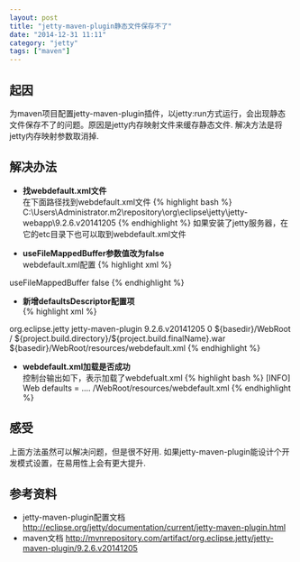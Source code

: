```yaml
---
layout: post
title: "jetty-maven-plugin静态文件保存不了"
date: "2014-12-31 11:11"
category: "jetty"
tags: ["maven"]
---
```


## 起因
为maven项目配置jetty-maven-plugin插件，以jetty:run方式运行，会出现静态文件保存不了的问题。原因是jetty内存映射文件来缓存静态文件. 解决方法是将jetty内存映射参数取消掉.

## 解决办法
* **找webdefault.xml文件**  
在下面路径找到webdefault.xml文件
{% highlight bash %}
C:\Users\Administrator\.m2\repository\org\eclipse\jetty\jetty-webapp\9.2.6.v20141205
{% endhighlight %}
如果安装了jetty服务器，在它的etc目录下也可以取到webdefault.xml文件


* **useFileMappedBuffer参数值改为false**  
webdefault.xml配置
{% highlight xml %}
<init-param>
  <param-name>useFileMappedBuffer</param-name>
  <param-value>false</param-value>
</init-param>
{% endhighlight %}

* **新增defaultsDescriptor配置项**  
{% highlight xml %}
<plugin>  
    <groupId>org.eclipse.jetty</groupId>  
    <artifactId>jetty-maven-plugin</artifactId>  
    <version>9.2.6.v20141205</version>  
    <configuration>
        <scanIntervalSeconds>0</scanIntervalSeconds>
        <webAppSourceDirectory>${basedir}/WebRoot</webAppSourceDirectory>
        <webApp>  
            <contextPath>/</contextPath>
            <war>${project.build.directory}/${project.build.finalName}.war</war>
            <!-- jetty9.2.6的defaultsDescriptor在<webApp>里，早期版本在<configuration>或者<webAppConfig>里 -->
            <defaultsDescriptor>${basedir}/WebRoot/resources/webdefault.xml</defaultsDescriptor>
        </webApp> 
	</configuration>
</plugin>
{% endhighlight %}

* **webdefault.xml加载是否成功**  
控制台输出如下，表示加载了webdefualt.xml
{% highlight bash %}
[INFO] Web defaults = .... /WebRoot/resources/webdefault.xml
{% endhighlight %}

## 感受
上面方法虽然可以解决问题，但是很不好用. 如果jetty-maven-plugin能设计个开发模式设置，在易用性上会有更大提升.

## 参考资料
* jetty-maven-plugin配置文档
<a href="http://eclipse.org/jetty/documentation/current/jetty-maven-plugin.html" target="_blank">http://eclipse.org/jetty/documentation/current/jetty-maven-plugin.html</a>
* maven文档
<a href="http://mvnrepository.com/artifact/org.eclipse.jetty/jetty-maven-plugin/9.2.6.v20141205" target="_blank">http://mvnrepository.com/artifact/org.eclipse.jetty/jetty-maven-plugin/9.2.6.v20141205</a>

